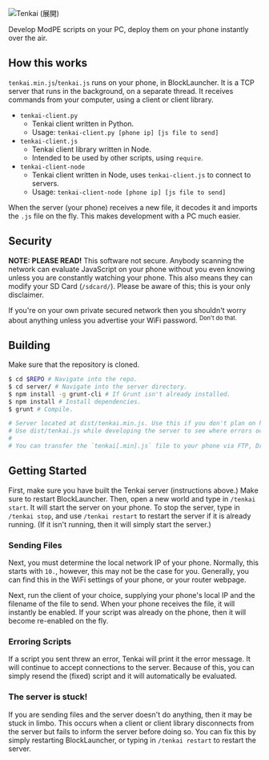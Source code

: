 ![Tenkai (展開)](http://i.imgur.com/vVxYxQj.png)

Develop ModPE scripts on your PC, deploy them on your phone instantly over the air.

## How this works

`tenkai.min.js`/`tenkai.js` runs on your phone, in BlockLauncher. It is a TCP server that runs in the background, on a separate thread.
It receives commands from your computer, using a client or client library.

- `tenkai-client.py`
	- Tenkai client written in Python.
	- Usage: `tenkai-client.py [phone ip] [js file to send]`
- `tenkai-client.js`
    - Tenkai client library written in Node.
    - Intended to be used by other scripts, using `require`.
- `tenkai-client-node`
    - Tenkai client written in Node, uses `tenkai-client.js` to connect to servers.
    - Usage: `tenkai-client-node [phone ip] [js file to send]` 

When the server (your phone) receives a new file, it decodes it and imports the `.js` file on the fly.
This makes development with a PC much easier.

## Security

**NOTE: PLEASE READ!** This software not secure. Anybody scanning the network can evaluate JavaScript on your phone without you even knowing unless you are constantly watching your phone. This also means they can modify your SD Card (`/sdcard/`). Please be aware of this; this is your only disclaimer.

If you're on your own private secured network then you shouldn't worry about anything unless you advertise your WiFi password. <sup>Don't do that.</sup>

## Building

Make sure that the repository is cloned.

```sh
$ cd $REPO # Navigate into the repo.
$ cd server/ # Navigate into the server directory.
$ npm install -g grunt-cli # If Grunt isn't already installed.
$ npm install # Install dependencies.
$ grunt # Compile.

# Server located at dist/tenkai.min.js. Use this if you don't plan on hacking Tenkai.
# Use dist/tenkai.js while developing the server to see where errors occur.
# 
# You can transfer the `tenkai[.min].js` file to your phone via FTP, Dropbox, ...
```

## Getting Started

First, make sure you have built the Tenkai server (instructions above.) Make sure to restart BlockLauncher. Then, open a new world and type in `/tenkai start`. It will start the server on your phone. To stop the server, type in `/tenkai stop`, and use `/tenkai restart` to restart the server if it is already running. (If it isn't running, then it will simply start the server.)

### Sending Files

Next, you must determine the local network IP of your phone. Normally, this starts with `10.`, however, this may not be the case for you. Generally, you can find this in the WiFi settings of your phone, or your router webpage.

Next, run the client of your choice, supplying your phone's local IP and the filename of the file to send. When your phone receives the file, it will instantly be enabled. If your script was already on the phone, then it will become re-enabled on the fly.

### Erroring Scripts

If a script you sent threw an error, Tenkai will print it the error message. It will continue to accept connections to the server. Because of this, you can simply resend the (fixed) script and it will automatically be evaluated.

### The server is stuck!

If you are sending files and the server doesn't do anything, then it may be stuck in limbo. This occurs when a client or client library disconnects from the server but fails to inform the server before doing so. You can fix this by simply restarting BlockLauncher, or typing in `/tenkai restart` to restart the server.
